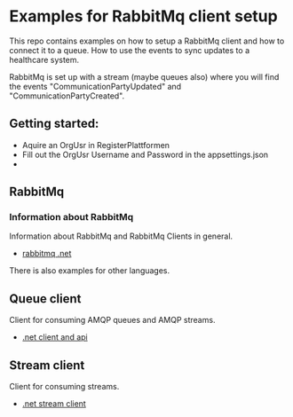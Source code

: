 # Examples for RabbitMq client setup
This repo contains examples on how to setup a RabbitMq client and how to connect it to a queue.
How to use the events to sync updates to a healthcare system.

RabbitMq is set up with a stream (maybe queues also) where you will find the events "CommunicationPartyUpdated" and "CommunicationPartyCreated".

## Getting started:
* Aquire an OrgUsr in RegisterPlattformen
* Fill out the OrgUsr Username and Password in the appsettings.json
* 

## RabbitMq
### Information about RabbitMq
Information about RabbitMq and RabbitMq Clients in general. 
* [rabbitmq .net](https://www.rabbitmq.com/dotnet.html)

There is also examples for other languages.

## Queue client
Client for consuming AMQP queues and AMQP streams.
* [.net client and api](https://www.rabbitmq.com/dotnet-api-guide.html)

## Stream client
Client for consuming streams.
* [.net stream client](https://github.com/rabbitmq/rabbitmq-stream-dotnet-client)
